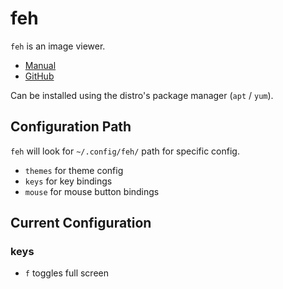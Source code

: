 # feh

`feh` is an image viewer. 

- [Manual](https://man.finalrewind.org/1/feh/)
- [GitHub](https://github.com/derf/feh)

Can be installed using the distro's package manager (`apt` / `yum`). 

## Configuration Path  

`feh` will look for `~/.config/feh/` path for specific config. 

- `themes` for theme config  
- `keys` for key bindings  
- `mouse` for mouse button bindings  

## Current Configuration 

### keys  

- `f` toggles full screen  


